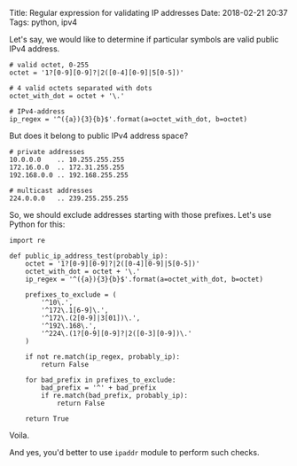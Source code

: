 Title: Regular expression for validating IP addresses
Date: 2018-02-21 20:37
Tags: python, ipv4

Let's say, we would like to determine if particular symbols are valid public IPv4 address.

```
# valid octet, 0-255
octet = '1?[0-9][0-9]?|2([0-4][0-9]|5[0-5])'

# 4 valid octets separated with dots
octet_with_dot = octet + '\.'

# IPv4-address
ip_regex = '^({a}){3}{b}$'.format(a=octet_with_dot, b=octet)
```

But does it belong to public IPv4 address space?

```
# private addresses
10.0.0.0    .. 10.255.255.255
172.16.0.0  .. 172.31.255.255
192.168.0.0 .. 192.168.255.255

# multicast addresses
224.0.0.0   .. 239.255.255.255
```

So, we should exclude addresses starting with those prefixes. Let's use Python for this:

```
import re

def public_ip_address_test(probably_ip):
    octet = '1?[0-9][0-9]?|2([0-4][0-9]|5[0-5])'
    octet_with_dot = octet + '\.'
    ip_regex = '^({a}){3}{b}$'.format(a=octet_with_dot, b=octet)

    prefixes_to_exclude = (
        '^10\.',
        '^172\.1[6-9]\.',
        '^172\.(2[0-9]|3[01])\.',
        '^192\.168\.',
        '^224\.(1?[0-9][0-9]?|2([0-3][0-9])\.'
    )

    if not re.match(ip_regex, probably_ip):
        return False

    for bad_prefix in prefixes_to_exclude:
        bad_prefix = '^' + bad_prefix
        if re.match(bad_prefix, probably_ip):
            return False

    return True
```

Voila.

And yes, you'd better to use `ipaddr` module to perform such checks.
